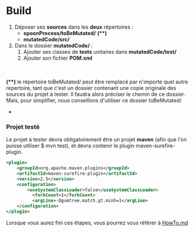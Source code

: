 <!-- Comment construire votre framework -->
<!-- Build c'est comment construire le framework,
le faire fonctionner (avoir ces 3 dossiers à tels endroits, compiler ce machin, avoir python d'installé, ...)
 donc tout ce qui est nécessaire niveau techniuqe-->
# Build #


1. Déposer ses <b>sources</b> dans les <b>deux</b> répertoires :
    - <b>spoonProcess/toBeMutated/</b> <b>(**)</b>
    - <b>mutatedCode/src/</b>
2. Dans le dossier <b>mutatedCode/</b> :
    1. Ajouter ses classes de <b>tests</b> unitaires dans <b>mutatedCode/test/</b>
    2. Ajouter son fichier <b>POM.xml</b>


<br/>
<br/>
<b>(**)</b> le répertoire toBeMutated/ peut être remplacé par n'importe quel autre repertoire,
 tant que c'est un dossier contenant une copie originale des sources du projet à tester.
 Il faudra alors préciser le chemin de ce dossier. <br/>Mais, pour simplifier, nous conseillons d'utiliser ce dossier toBeMutated/

-
### Projet testé #
Le projet à tester devra obligatoirement être un projet <b>maven</b> (afin que l'on puisse utiliser $ mvn test), et devra contenir le plugin maven-surefire-plugin.

```xml
<plugin>
    <groupId>org.apache.maven.plugins</groupId>
    <artifactId>maven-surefire-plugin</artifactId>
    <version>2.5</version>
    <configuration>
        <useSystemClassLoader>false</useSystemClassLoader>
          <forkCount>1</forkCount>
          <argLine>-Dgumtree.match.gt.minh=1</argLine>
    </configuration>
</plugin>
```

Lorsque vous aurez fini ces étapes, vous pourrez vous référer à [HowTo.md](../blob/master/HowTo.md)
